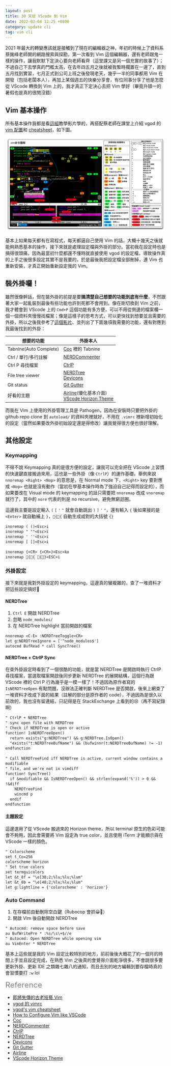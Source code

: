 ```yaml
---
layout: post
title: 30 天從 VScode 到 Vim
date: 2022-02-04 12:25 +0800
category: update cli
tag: vim cli
---
```


2021 年最大的轉變應該就是接觸到了現在的編輯器之神，年初的時候上了資科系蔡銘峰老師開的網路搜索與探勘，第一次看到 Vim 這個編輯器，還有老師跟鬼一樣的操作，讓我默默下定決心要向老師看齊（這堂課又是另一個充實的故事了）；不過自己下去學真的門檻太高，在去年四五月之後就被我暫時擱置在一邊了，直到五月找到實習，七月正式到公司上班之後發現老天，幾乎一半的同事都用 Vim 在開發（包括老闆本人），再加上某個週五的快樂分享會，有位同事分享了他是怎麼從 VScode 轉換到 Vim 上的，我才真正下定決心去把 Vim 學好（畢竟升碩一的暑假也是真的很閒沒錯）

## Vim 基本操作
所有基本操作我都是看[這組](https://www.youtube.com/watch?v=LQVriYE3kxk&list=PLBd8JGCAcUAH56L2CYF7SmWJYKwHQYUDI)教學影片學的，再搭配蔡老師在課堂上介紹 vgod 的 [vim 配置](https://github.com/vgod/vimrc)和 [cheatsheet](https://blog.vgod.tw/2009/12/08/vim-cheat-sheet-for-programmers/)，如下圖。

![](/assets/img/vim-cheat-sheet-full.png)

基本上如果每天都有在寫程式，每天都逼自己使用 Vim 的話，大概十幾天之後就能夠熟悉基本的操作，接下來就是處理設定檔與外掛的部分。當初我在設定時也是搞得很頭痛，因為最當初什麼都還不懂時就直接使用 vgod 的設定檔，導致操作真的上手之後很多設定其實不是我要的，於是最後我把設定檔全部刪掉，連 Vim 也重新安裝，才真正開始重新設定我的 Vim。

## 裝外掛囉！
雖然很像幹話，但在裝外掛的前提是要**搞清楚自己想要的功能到底有什麼**，不然跟著大家一起亂裝到最後有些功能也許到死都不會用到。像在剛切換到 Vim 之前，我才體會到 VScode 上的 `Cmd+P` 這個功能有多方便，可以不用從側邊的檔案欄一個一個資料夾慢慢找檔案；像是這樣子的思考方式，可以更快找到想要並且需要的外掛，所以之後我參考了[這個影片](https://www.youtube.com/watch?v=gnupOrSEikQ)、並列出了下面幾項我需要的功能，還有對應到我最後找到的外掛：

|想要的功能|外掛本人|
|-----------------------|---------|
|Tabnine(Auto Complete)|[Coc](https://github.com/neoclide/coc.nvim.git) 裡的 Tabnine|
|Ctrl / 單行/多行註解|[NERDCommenter](https://github.com/preservim/nerdcommenter.git)|
|Ctrl P 尋找檔案|[CtrlP](https://github.com/ctrlpvim/ctrlp.vim.git)|
|File tree viewer|[NERDTree](https://github.com/preservim/nerdtree.git)<br>[Devicons](https://github.com/ryanoasis/vim-devicons.git)|
|Git status|[Git Gutter](https://github.com/airblade/vim-gitgutter.git)|
|好看的主題|[Airline](https://github.com/vim-airline/vim-airline.git)(優化基本介面)<br>[VScode Horizon Theme](https://github.com/ntk148v/vim-horizon.git)|

而我在 Vim 上使用的外掛管理工具是 Pathogen，因為在安裝時只要把外掛的 github repo clone 到 `autoload/` 的資料夾裡就好，不用在 `.vimrc` 裡新增初始化的設定（當然如果要改外掛初始設定還是得修改）讓我覺得很方便也很好理解。

## 其他設定
### Keymapping

不得不說 Keymapping 真的是很方便的設定，讓我可以完全把在 VScode 上習慣的快速鍵直接搬過來用，這也是一些外掛（像 `CtrlP`）的運作基礎。舉例來說 `nnoremap <Right> <Nop>` 的意思是，在 Normal mode 下，`<Right>` key 要對應成 `<Nop>` 也就是沒有動作（當初在學基本操作時為了強迫自己記得而設定的），而如果要改在 Visual mode 的 keymapping 的話只需要把 `nnoremap` 改成 `vnoremap` 就行了，其中的 `nore` 代表的則是 no recursive，避免無窮迴圈。

這邊我主要是設定輸入 `(` `[` `'` `"` 就會自動跳出 `)` `]` `'` `"`，還有輸入 `{` 後如果接的是 `<Enter>` 就自動補上 `}`，`{{` 自動生成成對的大括號 `{}`

```vim
inoremap ( ()<Esc>i
inoremap " ""<Esc>i
inoremap ' ''<Esc>i
inoremap [ []<Esc>i

inoremap {<CR> {<CR>}<Esc>ko
inoremap {{ {}<ESC>i
```

### 外掛設定
接下來就是我對外掛設定的 keymapping，這邊真的蠻複雜的，查了一堆資料才把這些設定搞好🥲

#### NERDTree
1. `Ctrl E` 開啟 NERDTree
2. 忽略 `node_modules/`
3. 在 NERDTree highlight 當前開啟的檔案

```vim
nnoremap <C-E> :NERDTreeToggle<CR>
let g:NERDTreeIgnore = ['^node_modules$']
autocmd BufRead * call SyncTree()
```

#### NERDTree + CtrlP Sync
在查外掛設定時看到了一個很酷的功能，就是當 NERDTree 是開啟時執行 CtrlP 尋找檔案，當選取檔案開啟後同步更新 NERDTree 的展開結構，這個行為跟 VScode 裡的 Ctrl P 行為幾乎是一模一樣了！不過因為原作者寫的 `IsNERDTreeOpen` 有點問題，沒辦法正確判斷 NERDTree 是否開啟，後來上網查了一堆資料才改成下面的結果（註解的部分是原作者的 code），不過因為是很久以前改的，我也沒有留連結，只記得是在 StackExchange 上看到的😢（再不寫紀錄啊）

```vim
" CtrlP + NERDTree
" sync open file with NERDTree
" Check if NERDTree is open or active
function! IsNERDTreeOpen()
  return exists("g:NERDTree") && g:NERDTree.IsOpen()
  "exists("t:NERDTreeBufName") && (bufwinnr(t:NERDTreeBufName) != -1)
endfunction

" Call NERDTreeFind iff NERDTree is active, current window contains a modifiable
" file, and we're not in vimdiff
function! SyncTree()
  if &modifiable && IsNERDTreeOpen() && strlen(expand('%')) > 0 && !&diff
    NERDTreeFind
    wincmd p
  endif
endfunction
```

#### 主題設定
這邊選用了從 VScode 搬過來的 Horizon theme，所以 terminal 原生的色彩可能會不夠用，因此會需要將 Vim 設定為 true color，並且使用 iTerm 才能顯示與在 VScode 一樣的顏色。

```vim
" Colorscheme
set t_Co=256
colorscheme horizon
" Set true colors
set termguicolors
let &t_8f = "\e[38;2;%lu;%lu;%lum"
let &t_8b = "\e[48;2;%lu;%lu;%lum"
let g:lightline = {'colorscheme' : 'horizon'}
```

### Auto Command
1. 在存檔前自動刪除空白鍵（Rubocop 會抓😀🔪）
2. 開啟 Vim 後自動開啟 NERDTree

```vim
" Autocmd: remove space before save
au BufWritePre * :%s/\s\+$//e
" Autocmd: Open NERDTree while opening vim
au VimEnter * NERDTree
```

基本上這些就是我的 Vim 設定比較特別的地方，前前後後大概花了約一個月的時間上手並且設定完成，在熟悉 Vim 之後真的會覺得介面乾淨很多，不會跳很多要更新外掛、更新 IDE 之類雜七雜八的通知，而且去別的地方編輯到要存檔時真的會習慣要打 `:w` lol

<font color="grey" style="font-size: 24px">Reference</font>
* [即將失傳的古老技藝 Vim](https://www.youtube.com/watch?v=LQVriYE3kxk&list=PLBd8JGCAcUAH56L2CYF7SmWJYKwHQYUDI)
* [vgod 的 vimrc](https://github.com/vgod/vimrc)
* [vgod's vim cheatsheet](https://blog.vgod.tw/2009/12/08/vim-cheat-sheet-for-programmers/)
* [How to Configure Vim like VSCode](https://www.youtube.com/watch?v=gnupOrSEikQ)
* [Coc](https://github.com/neoclide/coc.nvim.git)
* [NERDCommenter](https://github.com/preservim/nerdcommenter.git)
* [CtrlP](https://github.com/ctrlpvim/ctrlp.vim.git)
* [NERDTree](https://github.com/preservim/nerdtree.git)
* [Devicons](https://github.com/ryanoasis/vim-devicons.git)
* [Git Gutter](https://github.com/airblade/vim-gitgutter.git)
* [Airline](https://github.com/vim-airline/vim-airline.git)
* [VScode Horizon Theme](https://github.com/ntk148v/vim-horizon.git)
